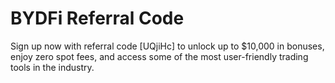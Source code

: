 # BYDFi Referral Code

Sign up now with referral code [UQjiHc] to unlock up to $10,000 in bonuses, enjoy zero spot fees, and access some of the most user-friendly trading tools in the industry.
